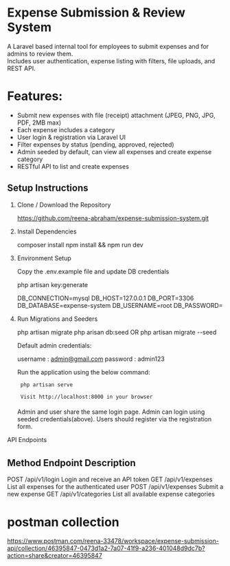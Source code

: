 # Expense Submission & Review System


A Laravel based internal tool for employees to submit expenses and for admins to review them.  
Includes user authentication, expense listing with filters, file uploads, and REST API.


# Features:

- Submit new expenses with file (receipt) attachment (JPEG, PNG, JPG, PDF, 2MB max)
- Each expense includes a category
- User login & registration via Laravel UI
- Filter expenses by status (pending, approved, rejected)
- Admin seeded by default, can view all expenses and create expense category
- RESTful API to list and create expenses


## Setup Instructions

1. Clone / Download the Repository

   https://github.com/reena-abraham/expense-submission-system.git

2. Install Dependencies

    composer install
    npm install && npm run dev

3. Environment Setup
  
   Copy the .env.example file and update DB credentials

   php artisan key:generate

    DB_CONNECTION=mysql
    DB_HOST=127.0.0.1
    DB_PORT=3306
    DB_DATABASE=expense-system
    DB_USERNAME=root
    DB_PASSWORD=

4. Run Migrations and Seeders

   php artisan migrate
   php arisan db:seed
       OR
   php artisan migrate --seed


   Default admin credentials:

    username : admin@gmail.com
    password : admin123

   Run the application using the below command:

        php artisan serve

        Visit http://localhost:8000 in your browser

    ####
    Admin and user share the same login page. Admin can login using seeded credentials(above).
    Users should register via the registration form.


API Endpoints
######
Method	   Endpoint	            Description
-----------------------------------------------------
POST	   /api/v1/login	     Login and receive an API token
GET	       /api/v1/expenses	     List all expenses for the authenticated user
POST	   /api/v1/expenses	     Submit a new expense
GET        /api/v1/categories    List all available expense categories

# postman collection

https://www.postman.com/reena-33478/workspace/expense-submission-api/collection/46395847-0473d1a2-7a07-41f9-a236-401048d9dc7b?action=share&creator=46395847

